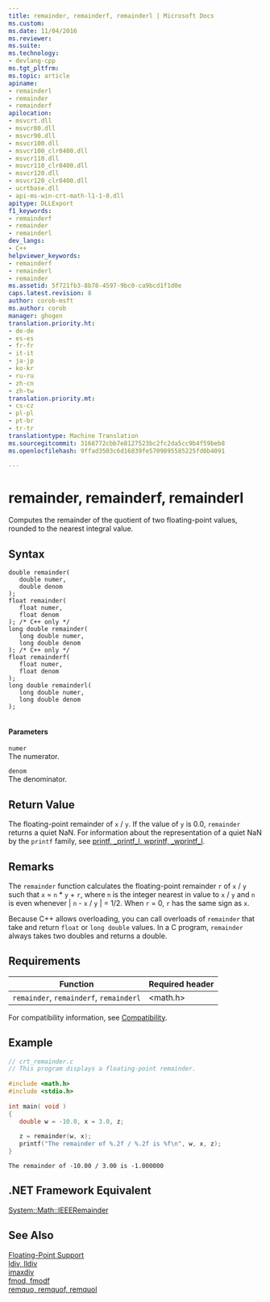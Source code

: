 ```yaml
---
title: remainder, remainderf, remainderl | Microsoft Docs
ms.custom: 
ms.date: 11/04/2016
ms.reviewer: 
ms.suite: 
ms.technology:
- devlang-cpp
ms.tgt_pltfrm: 
ms.topic: article
apiname:
- remainderl
- remainder
- remainderf
apilocation:
- msvcrt.dll
- msvcr80.dll
- msvcr90.dll
- msvcr100.dll
- msvcr100_clr0400.dll
- msvcr110.dll
- msvcr110_clr0400.dll
- msvcr120.dll
- msvcr120_clr0400.dll
- ucrtbase.dll
- api-ms-win-crt-math-l1-1-0.dll
apitype: DLLExport
f1_keywords:
- remainderf
- remainder
- remainderl
dev_langs:
- C++
helpviewer_keywords:
- remainderf
- remainderl
- remainder
ms.assetid: 5f721fb3-8b78-4597-9bc0-ca9bcd1f1d0e
caps.latest.revision: 8
author: corob-msft
ms.author: corob
manager: ghogen
translation.priority.ht:
- de-de
- es-es
- fr-fr
- it-it
- ja-jp
- ko-kr
- ru-ru
- zh-cn
- zh-tw
translation.priority.mt:
- cs-cz
- pl-pl
- pt-br
- tr-tr
translationtype: Machine Translation
ms.sourcegitcommit: 3168772cbb7e8127523bc2fc2da5cc9b4f59beb8
ms.openlocfilehash: 9ffad3503c6d16839fe5709895585225fd0b4091

---
```

# remainder, remainderf, remainderl
Computes the remainder of the quotient of two floating-point values, rounded to the nearest integral value.  
  
## Syntax  
  
```  
double remainder(   
   double numer,  
   double denom  
);  
float remainder(   
   float numer,  
   float denom  
); /* C++ only */  
long double remainder(   
   long double numer,  
   long double denom  
); /* C++ only */  
float remainderf(   
   float numer,  
   float denom  
);  
long double remainderl(   
   long double numer,  
   long double denom  
);  
  
```  
  
#### Parameters  
 `numer`  
 The numerator.  
  
 `denom`  
 The denominator.  
  
## Return Value  
 The floating-point remainder of `x` / `y`. If the value of `y` is 0.0, `remainder` returns a quiet NaN. For information about the representation of a quiet NaN by the `printf` family, see [printf, _printf_l, wprintf, _wprintf_l](../../c-runtime-library/reference/printf-printf-l-wprintf-wprintf-l.md).  
  
## Remarks  
 The `remainder` function calculates the floating-point remainder `r` of `x` / `y` such that `x` = `n` * `y` + `r`, where `n` is the integer nearest in value to `x` / `y` and `n` is even whenever &#124; `n` - `x` / `y` &#124; = 1/2. When `r` = 0, `r` has the same sign as `x`.  
  
 Because C++ allows overloading, you can call overloads of `remainder` that take and return `float` or `long double` values. In a C program, `remainder` always takes two doubles and returns a double.  
  
## Requirements  
  
|Function|Required header|  
|--------------|---------------------|  
|`remainder`, `remainderf`, `remainderl`|\<math.h>|  
  
 For compatibility information, see [Compatibility](../../c-runtime-library/compatibility.md).  
  
## Example  
  
```c  
// crt_remainder.c  
// This program displays a floating-point remainder.  
  
#include <math.h>  
#include <stdio.h>  
  
int main( void )  
{  
   double w = -10.0, x = 3.0, z;  
  
   z = remainder(w, x);  
   printf("The remainder of %.2f / %.2f is %f\n", w, x, z);  
}  
```  
  
```Output  
The remainder of -10.00 / 3.00 is -1.000000  
```  
  
## .NET Framework Equivalent  
 [System::Math::IEEERemainder](https://msdn.microsoft.com/en-us/library/system.math.ieeeremainder.aspx)  
  
## See Also  
 [Floating-Point Support](../../c-runtime-library/floating-point-support.md)   
 [ldiv, lldiv](../../c-runtime-library/reference/ldiv-lldiv.md)   
 [imaxdiv](../../c-runtime-library/reference/imaxdiv.md)   
 [fmod, fmodf](../../c-runtime-library/reference/fmod-fmodf.md)   
 [remquo, remquof, remquol](../../c-runtime-library/reference/remquo-remquof-remquol.md)


<!--HONumber=Jan17_HO2-->


